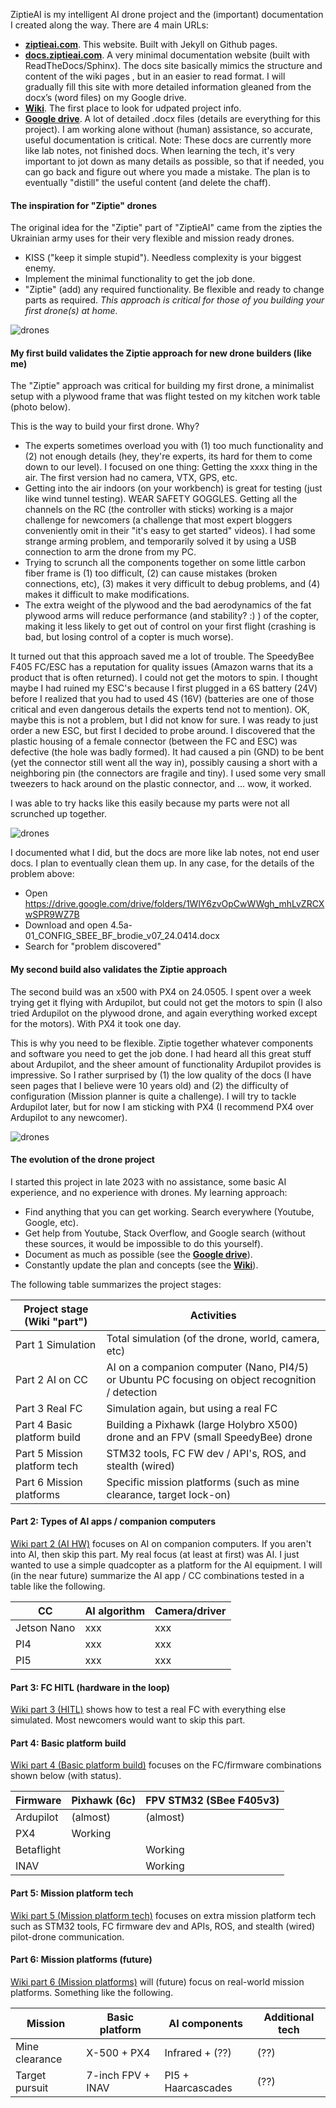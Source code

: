 ZiptieAI is my intelligent AI drone project and the (important) documentation I created along the way. There are 4 main URLs:

- **[ziptieai.com](https://ziptieai.com)**. This website. Built with Jekyll on Github pages. 
- **[docs.ziptieai.com](https://docs.ziptieai.com)**. A very minimal documentation website (built with ReadTheDocs/Sphinx). The docs site basically mimics the structure and content of the wiki pages , but in an easier to read format. I will gradually fill this site with more detailed information gleaned from the docx’s (word files) on my Google drive.
- **[Wiki](https://github.com/terrytaylorbonn/auxdrone/wiki)**. The first place to look for udpated project info.
- **[Google drive](https://drive.google.com/drive/folders/1HrzLExPTAL5PIKx_j_y0GJ6_RANR8Tjm)**.  A lot of detailed .docx files (details are everything for this project). I am working alone without (human) assistance, so accurate, useful documentation is critical.  Note: These docs are currently more like lab notes, not finished docs. When learning the tech, it's very important to jot down as many details as possible, so that if needed, you can go back and figure out where you made a mistake. The plan is to eventually "distill" the useful content (and delete the chaff).
  
#### **The inspiration for "Ziptie" drones**

The original idea for the "Ziptie" part of "ZiptieAI" came from the zipties the Ukrainian army uses for their very flexible and mission ready drones. 
- KISS ("keep it simple stupid"). Needless complexity is your biggest enemy. 
- Implement the minimal functionality to get the job done. 
- "Ziptie" (add) any required functionality. Be flexible and ready to change parts as required. *This approach is critical for those of you building your first drone(s) at home.*

![drones](/assets/ziptiedrone2.png)


#### **My first build validates the Ziptie approach for new drone builders (like me)**

The "Ziptie" approach was critical for building my first drone, a minimalist setup with a plywood frame that was flight tested on my kitchen work table (photo below). 

This is the way to build your first drone. Why?
- The experts sometimes overload you with (1) too much functionality and (2) not enough details (hey, they're experts, its hard for them to come down to our level). I focused on one thing: Getting the xxxx thing in the air. The first version had no camera, VTX, GPS, etc. 
- Getting into the air indoors (on your workbench) is great for testing (just like wind tunnel testing). WEAR SAFETY GOGGLES. Getting all the channels on the RC (the controller with sticks) working is a major challenge for newcomers (a challenge that most expert bloggers conveniently omit in their "it's easy to get started" videos). I had some strange arming problem, and temporarily solved it by using a USB connection to arm the drone from my PC.  
- Trying to scrunch all the components together on some little carbon fiber frame is (1) too difficult, (2) can cause mistakes (broken connections, etc),  (3) makes it very difficult to debug problems, and (4) makes it difficult to make modifications.
- The extra weight of the plywood and the bad aerodynamics of the fat plywood arms will reduce performance (and stability? :) ) of the copter, making it less likely to get out of control on your first flight (crashing is bad, but losing control of a copter is much worse).

It turned out that this approach saved me a lot of trouble. The SpeedyBee F405 FC/ESC has a reputation for quality issues (Amazon warns that its a product that is often returned). I could not get the motors to spin. I thought maybe I had ruined my ESC's because I first plugged in a 6S battery (24V) before I realized that you had to used 4S (16V) (batteries are one of those critical and even dangerous details the experts tend not to mention). OK, maybe this is not a problem, but I did not know for sure. I was ready to just order a new ESC, but first I decided to probe around. I discovered that the plastic housing of a female connector (between the FC and ESC) was defective (the hole was badly formed). It had caused a pin (GND) to be bent (yet the connector still went all the way in), possibly causing a short with a neighboring pin (the connectors are fragile and tiny). I used some very small tweezers to hack around on the plastic connector, and ... wow, it worked.

I was able to try hacks like this easily because my parts were not all scrunched up together.

![drones](/assets/ziptiedrone3.png)

I documented what I did, but the docs are more like lab notes, not end user docs. I plan to eventually clean them up. In any case, for the details of the problem above: 
- Open https://drive.google.com/drive/folders/1WlY6zvOpCwWWgh_mhLvZRCXwSPR9WZ7B
- Download and open 4.5a-01_CONFIG_SBEE_BF_brodie_v07_24.0414.docx 
- Search for "problem discovered"

#### **My second build also validates the Ziptie approach**

The second build was an x500 with PX4 on 24.0505. I spent over a week trying get it flying with Ardupilot, but could not get the motors to spin (I also tried Ardupilot on the plywood drone, and again everything worked except for the motors). With PX4 it took one day. 

This is why you need to be flexible. Ziptie together whatever components and software you need to get the job done. I had heard all this great stuff about Ardupilot, and the sheer amount of functionality Ardupilot provides is impressive. So I rather surprised by (1) the low quality of the docs (I have seen pages that I believe were 10 years old) and (2) the difficulty of configuration (Mission planner is quite a challenge). I will try to tackle Ardupilot later, but for now I am sticking with PX4 (I recommend PX4 over Ardupilot to any newcomer).

![drones](/assets/airborne2.png)


#### **The evolution of the drone project**

I started this project in late 2023 with no assistance, some basic AI experience, and no experience with drones. My learning approach:
- Find anything that you can get working. Search everywhere (Youtube, Google, etc).  
- Get help from Youtube, Stack Overflow, and Google search (without these sources, it would be impossible to do this yourself). 
- Document as much as possible (see the **[Google drive](https://drive.google.com/drive/folders/1HrzLExPTAL5PIKx_j_y0GJ6_RANR8Tjm)**).
- Constantly update the plan and concepts (see the **[Wiki](https://github.com/terrytaylorbonn/auxdrone/wiki)**).


The following table summarizes the project stages:


| Project stage (Wiki "part") | Activities |
|-------|--------|
| Part 1 Simulation | Total simulation (of the drone, world, camera, etc)  |
| Part 2 AI on CC | AI on a companion computer (Nano, PI4/5) or Ubuntu PC focusing on object recognition / detection  |
| Part 3 Real FC | Simulation again, but using a real FC  |
| Part 4 Basic platform build | Building a Pixhawk (large Holybro X500) drone and an FPV (small SpeedyBee) drone | 
| Part 5 Mission platform tech | STM32 tools, FC FW dev / API's, ROS, and stealth (wired) | 
| Part 6 Mission platforms | Specific mission platforms (such as mine clearance, target lock-on) | 



#### **Part 2: Types of AI apps / companion computers**

 [Wiki part 2 (AI HW)](https://github.com/terrytaylorbonn/auxdrone/wiki/Part-2-Real-AI-HW) focuses on AI on companion computers. If you aren't into AI, then skip this part. My real focus (at least at first) was AI. I just wanted to use a simple quadcopter as a platform for the AI equipment. I will (in the near future) summarize the AI app / CC combinations tested in a table like the following.

| CC | AI algorithm | Camera/driver |
|-------|--------|---------|
| Jetson Nano | xxx | xxx |
| PI4 | xxx | xxx |
| PI5 | xxx | xxx |


#### **Part 3: FC HITL (hardware in the loop)**

[Wiki part 3 (HITL)](https://github.com/terrytaylorbonn/auxdrone/wiki/Part-3-Real-FC-HITL) shows how to test a real FC with everything else simulated. Most newcomers would want to skip this part.

#### **Part 4: Basic platform build**

[Wiki part 4 (Basic platform build)](https://github.com/terrytaylorbonn/auxdrone/wiki/Part-4-Platform-build) focuses on the FC/firmware combinations shown below (with status). 

| Firmware | Pixhawk (6c) | FPV STM32 (SBee F405v3) |
|-------|--------|---------|
| Ardupilot | (almost) | (almost) |
| PX4 | Working | |
| Betaflight | | Working |
| INAV | | Working |

#### **Part 5: Mission platform tech**

[Wiki part 5 (Mission platform tech)](https://github.com/terrytaylorbonn/auxdrone/wiki/Part-5-Platform-advanced) focuses on extra mission platform tech such as STM32 tools, FC firmware dev and APIs, ROS, and stealth (wired) pilot-drone communication.


#### **Part 6: Mission platforms (future)**

[Wiki part 6 (Mission platforms)](https://github.com/terrytaylorbonn/auxdrone/wiki/Part-6-Mission-platforms) will (future) focus on real-world mission platforms. Something like the following.

| Mission | Basic platform | AI components | Additional tech |
|-------|-------|--------|---------|
| Mine clearance | X-500 + PX4 | Infrared + (??) | (??) |
| Target pursuit | 7-inch FPV + INAV | PI5 + Haarcascades | (??) |
